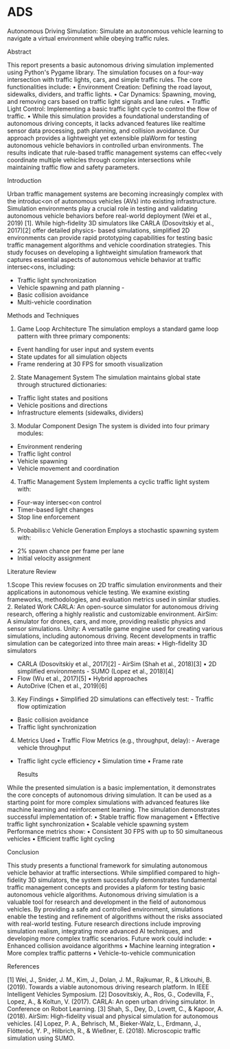 # ADS
Autonomous Driving Simulation: Simulate an autonomous vehicle learning to navigate a virtual environment while obeying traffic rules.

Abstract

This report presents a basic autonomous driving simulation implemented using Python's Pygame library. The simulation focuses on a four-way intersection with traffic lights, cars, and simple traffic rules. The core functionalities include:
• Environment Creation: Defining the road layout, sidewalks, dividers, and traffic lights.
• Car Dynamics: Spawning, moving, and removing cars based on traffic light signals and lane
rules.
• Traffic Light Control: Implementing a basic traffic light cycle to control the flow of traffic.
• While this simulation provides a foundational understanding of autonomous driving concepts, it lacks advanced features like realtime sensor data processing, path planning, and collision avoidance.
Our approach provides a lightweight yet extensible plaWorm for testing autonomous vehicle behaviors in controlled urban environments. The results indicate that rule-based traffic management systems can effec<vely coordinate multiple vehicles through complex intersections while maintaining traffic flow and safety parameters.

Introduction

Urban traffic management systems are becoming increasingly complex with the introduc<on of autonomous vehicles (AVs) into existing infrastructure. Simulation environments play a crucial role in testing and validating autonomous vehicle behaviors before real-world deployment (Wei et al., 2019) [1]. While high-fidelity 3D simulators like CARLA (Dosovitskiy et al., 2017)[2] offer detailed physics- based simulations, simplified 2D environments can provide rapid prototyping capabilities for testing basic traffic management algorithms and vehicle coordination strategies.
This study focuses on developing a lightweight simulation framework that captures essential aspects of autonomous vehicle behavior at traffic intersec<ons, including:
- Traffic light synchronization
- Vehicle spawning and path planning -
- Basic collision avoidance
- Multi-vehicle coordination
  
 Methods and Techniques
1. Game Loop Architecture
The simulation employs a standard game loop pattern with three primary components:
- Event handling for user input and system events
- State updates for all simulation objects
- Frame rendering at 30 FPS for smooth visualization
2. State Management System
The simulation maintains global state through structured dictionaries:
- Traffic light states and positions
- Vehicle positions and directions
- Infrastructure elements (sidewalks, dividers)
3. Modular Component Design
The system is divided into four primary modules:
- Environment rendering
- Traffic light control
- Vehicle spawning
- Vehicle movement and coordination
4. Traffic Management System
Implements a cyclic traffic light system with:
- Four-way intersec<on control
- Timer-based light changes
- Stop line enforcement
5. Probabilis:c Vehicle Generation
Employs a stochastic spawning system with:
- 2% spawn chance per frame per lane
- Initial velocity assignment
 
 Literature Review
 
1.Scope
This review focuses on 2D traffic simulation environments and their applications in autonomous vehicle testing. We examine existing frameworks, methodologies, and evaluation metrics used in similar studies.
2. Related Work
CARLA: An open-source simulator for autonomous driving research, offering a highly realistic and customizable environment.
AirSim: A simulator for drones, cars, and more, providing realistic physics and sensor simulations. Unity: A versatile game engine used for creating various simulations, including autonomous driving. Recent developments in traffic simulation can be categorized into three main areas:
• High-fidelity 3D simulators
- CARLA (Dosovitskiy et al., 2017)[2] - AirSim (Shah et al., 2018)[3]
• 2D simplified environments - SUMO (Lopez et al., 2018)[4]
- Flow (Wu et al., 2017)[5]
• Hybrid approaches
- AutoDrive (Chen et al., 2019)[6]
3. Key Findings
• Simplified 2D simulations can effectively test: - Traffic flow optimization
- Basic collision avoidance
- Traffic light synchronization
4. Metrics Used
• Traffic Flow Metrics (e.g., throughput, delay): - Average vehicle throughput
- Traffic light cycle efficiency
• Simulation time
• Frame rate
 
  Results
  
While the presented simulation is a basic implementation, it demonstrates the core concepts of autonomous driving simulation. It can be used as a starting point for more complex simulations with advanced features like machine learning and reinforcement learning.
The simulation demonstrates successful implementation of:
• Stable traffic flow management
• Effective traffic light synchronization
• Scalable vehicle spawning system
Performance metrics show:
• Consistent 30 FPS with up to 50 simultaneous vehicles
• Efficient traffic light cycling

Conclusion

This study presents a functional framework for simulating autonomous vehicle behavior at traffic intersections. While simplified compared to high-fidelity 3D simulators, the system successfully demonstrates fundamental traffic management concepts and provides a plaform for testing basic autonomous vehicle algorithms.
Autonomous driving simulation is a valuable tool for research and development in the field of autonomous vehicles. By providing a safe and controlled environment, simulations enable the testing and refinement of algorithms without the risks associated with real-world testing. Future research directions include improving simulation realism, integrating more advanced AI techniques, and developing more complex traffic scenarios.
Future work could include:
• Enhanced collision avoidance algorithms
• Machine learning integration
• More complex traffic patterns
• Vehicle-to-vehicle communication
 
References

[1] Wei, J., Snider, J. M., Kim, J., Dolan, J. M., Rajkumar, R., & Litkouhi, B. (2019). Towards a viable autonomous driving research platform. In IEEE Intelligent Vehicles Symposium.
[2] Dosovitskiy, A., Ros, G., Codevilla, F., Lopez, A., & Koltun, V. (2017). CARLA: An open urban driving simulator. In Conference on Robot Learning.
[3] Shah, S., Dey, D., Lovett, C., & Kapoor, A. (2018). AirSim: High-fidelity visual and physical simulation for autonomous vehicles.
[4] Lopez, P. A., Behrisch, M., Bieker-Walz, L., Erdmann, J., Flötteröd, Y. P., Hilbrich, R., & Wießner, E. (2018). Microscopic traffic simulation using SUMO.
